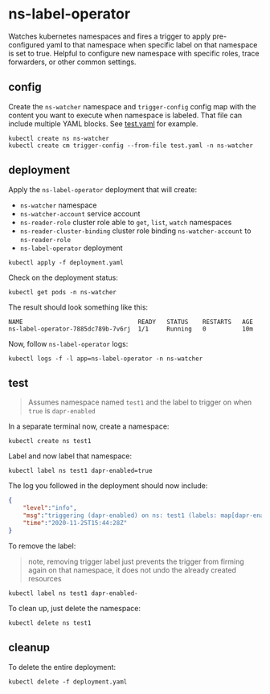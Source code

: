 # ns-label-operator

Watches kubernetes namespaces and fires a trigger to apply pre-configured yaml to that namespace when specific label on that namespace is set to true. Helpful to configure new namespace with specific roles, trace forwarders, or other common settings.

## config 

Create the `ns-watcher` namespace and `trigger-config` config map with the content you want to execute when namespace is labeled. That file can include multiple YAML blocks. See [test.yaml](./test.yaml) for example.

```shell
kubectl create ns ns-watcher
kubectl create cm trigger-config --from-file test.yaml -n ns-watcher
```

## deployment 

Apply the `ns-label-operator` deployment that will create:

* `ns-watcher` namespace 
* `ns-watcher-account` service account 
* `ns-reader-role` cluster role able to `get`, `list`, `watch` namespaces
* `ns-reader-cluster-binding` cluster role binding `ns-watcher-account` to `ns-reader-role` 
* `ns-label-operator` deployment 

```shell
kubectl apply -f deployment.yaml
```

Check on the deployment status:

```shell
kubectl get pods -n ns-watcher
```

The result should look something like this: 

```shell
NAME                                READY   STATUS    RESTARTS   AGE
ns-label-operator-7885dc789b-7v6rj  1/1     Running   0          10m
```

Now, follow `ns-label-operator` logs: 

```shell
kubectl logs -f -l app=ns-label-operator -n ns-watcher
```


## test

> Assumes namespace named `test1` and the label to trigger on when `true` is `dapr-enabled`

In a separate terminal now, create a namespace:

```shell
kubectl create ns test1
```

Label and now label that namespace:

```shell
kubectl label ns test1 dapr-enabled=true
```

The log you followed in the deployment should now include:

```json
{
    "level":"info",
    "msg":"triggering (dapr-enabled) on ns: test1 (labels: map[dapr-enabled:true])",
    "time":"2020-11-25T15:44:28Z"
}
```

To remove the label:

> note, removing trigger label just prevents the trigger from firming again on that namespace, it does not undo the already created resources

```shell
kubectl label ns test1 dapr-enabled-
```

To clean up, just delete the namespace:

```shell
kubectl delete ns test1
```


## cleanup 

To delete the entire deployment:

```shell
kubectl delete -f deployment.yaml
```

